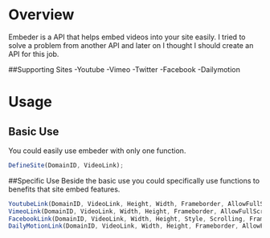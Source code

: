 # Overview
Embeder is a API that helps embed videos into your site easily. I tried to solve a problem from another API and later on I thought I should create an API for this job.


##Supporting Sites
-Youtube
-Vimeo
-Twitter
-Facebook
-Dailymotion

# Usage

## Basic Use
You could easily use embeder with only one function.
```javascript
DefineSite(DomainID, VideoLink);
```

##Specific Use
Beside the basic use you could specifically use functions to benefits that site embed features.
```javascript
YoutubeLink(DomainID, VideoLink, Height, Width, Frameborder, AllowFullScreen)
VimeoLink(DomainID, VideoLink, Width, Height, Frameborder, AllowFullScreen)
FacebookLink(DomainID, VideoLink, Width, Height, Style, Scrolling, Frameborder, AllowFullScreen)
DailyMotionLink(DomainID, VideoLink, Width, Height, Frameborder, AllowFullScreen)
```